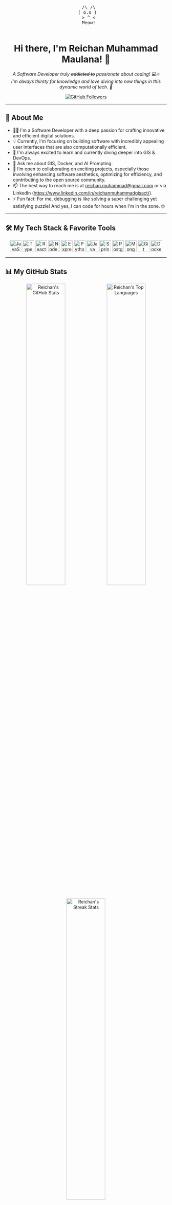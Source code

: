
<p align="center">
  <!-- ASCII Cat Art! -->
  <pre align="center">
  /\_/\
 ( o.o )
  > ^ <
  Meow!
  </pre>
  <!-- You can search for more "cat ascii art" online if you want a different one! -->
</p>

<h1 align="center">Hi there, I'm Reichan Muhammad Maulana! 👋</h1>

<p align="center">
  <em>
    A Software Developer truly <s>addicted to</s> passionate about coding! 💻🔥
    <br/>
    I'm always thirsty for knowledge and love diving into new things in this dynamic world of tech. 🚀
  </em>
</p>

<p align="center">
  <a href="https://github.com/N0iire?tab=followers">
    <img src="https://img.shields.io/github/followers/N0iire?label=Followers&style=social" alt="GitHub Followers"/>
  </a>
  <!-- Add other badges if you like, e.g., Twitter Followers -->
</p>

---

## 🚀 About Me

* 👨‍💻 I'm a Software Developer with a deep passion for crafting innovative and efficient digital solutions.
* 💡 Currently, I'm focusing on building software with incredibly appealing user interfaces that are also computationally efficient.
* 🌱 I'm always excited to learn and currently diving deeper into GIS & DevOps.
* 💬 Ask me about GIS, Docker, and AI Prompting.
* 👯 I’m open to collaborating on exciting projects, especially those involving enhancing software aesthetics, optimizing for efficiency, and contributing to the open source community.
* 📫 The best way to reach me is at reichan.muhammad@gmail.com or via LinkedIn (https://www.linkedin.com/in/reichanmuhammadgisact/).
* ⚡ Fun fact: For me, debugging is like solving a super challenging yet satisfying puzzle! And yes, I can code for hours when I'm in the zone. 🤓

---

## 🛠️ My Tech Stack & Favorite Tools

<p align="center">
  <!-- Customize these with your skills! Find more icons at: https://github.com/tandpfun/skill-icons -->
  <a href="https://developer.mozilla.org/en-US/docs/Web/JavaScript" target="_blank" rel="noreferrer"><img src="https://raw.githubusercontent.com/danielcranney/readme-generator/main/public/icons/skills/javascript-colored.svg" width="36" height="36" alt="JavaScript" /></a>
  <a href="https://www.typescriptlang.org/" target="_blank" rel="noreferrer"><img src="https://raw.githubusercontent.com/danielcranney/readme-generator/main/public/icons/skills/typescript-colored.svg" width="36" height="36" alt="TypeScript" /></a>
  <a href="https://reactjs.org/" target="_blank" rel="noreferrer"><img src="https://raw.githubusercontent.com/danielcranney/readme-generator/main/public/icons/skills/react-colored.svg" width="36" height="36" alt="React" /></a>
  <a href="https://nodejs.org/en/" target="_blank" rel="noreferrer"><img src="https://raw.githubusercontent.com/danielcranney/readme-generator/main/public/icons/skills/nodejs-colored.svg" width="36" height="36" alt="Node.js" /></a>
  <a href="https://expressjs.com" target="_blank" rel="noreferrer"><img src="https://raw.githubusercontent.com/danielcranney/readme-generator/main/public/icons/skills/express-colored-dark.svg" width="36" height="36" alt="Express.js" /></a>
  <a href="https://www.python.org/" target="_blank" rel="noreferrer"><img src="https://raw.githubusercontent.com/danielcranney/readme-generator/main/public/icons/skills/python-colored.svg" width="36" height="36" alt="Python" /></a>
  <a href="https://www.java.com" target="_blank" rel="noreferrer"><img src="https://raw.githubusercontent.com/danielcranney/readme-generator/main/public/icons/skills/java-colored.svg" width="36" height="36" alt="Java" /></a>
  <a href="https://spring.io/projects/spring-boot" target="_blank" rel="noreferrer"><img src="https://cdn.jsdelivr.net/npm/simple-icons@v11/icons/springboot.svg" alt="Spring Boot" width="36" height="36"/></a>
  <a href="https://www.postgresql.org" target="_blank" rel="noreferrer"><img src="https://raw.githubusercontent.com/danielcranney/readme-generator/main/public/icons/skills/postgresql-colored.svg" width="36" height="36" alt="PostgreSQL" /></a>
  <a href="https://www.mongodb.com/" target="_blank" rel="noreferrer"><img src="https://raw.githubusercontent.com/danielcranney/readme-generator/main/public/icons/skills/mongodb-colored.svg" width="36" height="36" alt="MongoDB" /></a>
  <a href="https://git-scm.com/" target="_blank" rel="noreferrer"><img src="https://raw.githubusercontent.com/danielcranney/readme-generator/main/public/icons/skills/git-colored.svg" width="36" height="36" alt="Git" /></a>
  <a href="https://www.docker.com/" target="_blank" rel="noreferrer"><img src="https://raw.githubusercontent.com/danielcranney/readme-generator/main/public/icons/skills/docker-colored.svg" width="36" height="36" alt="Docker" /></a>
  <!-- Add more skill icons as needed! -->
</p>

---

## 📊 My GitHub Stats

<p align="center">
  <img src="https://github-readme-stats.vercel.app/api?username=N0iire&show_icons=true&theme=tokyonight&include_all_commits=true&count_private=true&hide_border=true&rank_icon=github" alt="Reichan's GitHub Stats" width="49%"/>
  <img src="https://github-readme-stats.vercel.app/api/top-langs/?username=N0iire&layout=compact&theme=tokyonight&hide_border=true&langs_count=8" alt="Reichan's Top Languages" width="49%"/>
  <br/>
  <img src="https://github-readme-streak-stats.herokuapp.com/?user=N0iire&theme=tokyonight&hide_border=true" alt="Reichan's Streak Stats" width="49%"/>
  <!-- If you contribute to many orgs: -->
  <!-- <img src="https://github-readme-stats.vercel.app/api/orgs?username=ReichanMuhammadMaulana&theme=tokyonight&hide_border=true" alt="Org Stats" width="49%"/> -->
</p>
<p align="center">
  <em>Note: Top languages and stats may not be 100% accurate if they include private contributions.</em>
</p>

---

## 💡 My Featured Projects

Below are some of the projects I'm proud to have worked on. I enjoy leveraging modern technologies to create impactful and user-friendly applications.

---

### 🚀 [GISACT.io](LINK_TO_GISACT_IO_OR_REPO)
GISACT is a company focused on providing geo-intelligence for data-driven decisions, empowering decision-making in ecosystem conservation with next-generation geospatial technology. Their interactive platforms allow users to store, visualize, analyze, and collaborate on geospatial data.
*   **Key Features:** Interactive geospatial data visualization, advanced data processing, collaborative tools.
*   **Technologies:**
    <a href="https://nextjs.org/" target="_blank" rel="noreferrer"><img src="https://raw.githubusercontent.com/danielcranney/readme-generator/main/public/icons/skills/nextjs-colored.svg" width="36" height="36" alt="Next.js" /></a>
    <a href="https://www.djangoproject.com/" target="_blank" rel="noreferrer"><img src="https://raw.githubusercontent.com/danielcranney/readme-<a href="https://www.djangoproject.com/" target="_blank" rel="noreferrer"><img src="https://raw.githubusercontent.com/danielcranney/readme-generator/main/public/icons/skills/django-colored.svg" width="36" height="36" alt="Django" /></a>
      <a href="https://postgis.net/" target="_blank" rel="noreferrer"><img src="https://cdn.jsdelivr.net/gh/devicons/devicon/icons/postgis/postgis-plain-wordmark.svg" width="36" height="36" alt="PostGIS" /></a>
      <a href="https://www.postgresql.org/" target="_blank" rel="noreferrer"><img src="https://raw.githubusercontent.com/danielcranney/readme-generator/main/public/icons/skills/postgresqlgenerator/main/public/icons/skills/django-colored.svg" width="36" height="36" alt="Django" /></a>
    <a href="https://www.postgresql.org/" target="_blank" rel="noreferrer"><img src="https://raw.githubusercontent.com/danielcranney/readme-generator/main/public/icons/skills/postgresql-colored.svg" width="36" height="36" alt="PostgreSQL" /></a>
    <!-- For PostGIS, you might use the PostgreSQL icon and specify, or find a specific PostGIS icon if available -->
    <span>PostGIS</span> 
    <span>AI</span> 
    <span>Data Analytics</span>

---

### 🌟 [Runtah Tracker](LINK_TO_RUNTAH_TRACKER_OR_REPO)
"Runtah Tracker: Rancamanyar! version 2.0" is a platform designed for tracking and analyzing waste data. It provides insights into waste trends, river waste, and waste transportation coverage, featuring data layers and selectable basemaps.
*   **Key Features:** Waste data visualization, trend analysis, transportation coverage mapping, interactive layers.
*   **Technologies:**
    <a href="https://nextjs.org/" target="_blank" rel="noreferrer"><img src="https://raw.githubusercontent.com/danielcranney/readme-generator/main/public/icons/skills/nextjs-colored.svg" width="36" height="36" alt="Next.js" /></a>
    <a href="https://www.djangoproject.com/" target="_blank" rel="noreferrer"><img src="https://raw-colored.svg" width="36" height="36" alt="PostgreSQL" /></a>
      <br/>AI & Data Analytics
    </p>

---

### 🌟 [Runtah Tracker](LINK_TO_RUNTAH_TRACKER_OR_REPO)
"Runtah Tracker: Rancamanyar! version 2.0" is a platform designed for tracking and analyzing waste data. It provides insights into waste trends, river waste, and waste transportation coverage, featuring data layers and selectable basemaps.
*   **Key Features:** Waste data visualization, trend analysis, transportation coverage mapping, interactive layers.
*   **Technologies Used:**
    <p align="left">
      <a href="https://nextjs.org/" target="_blank" rel="noreferrer"><img src="https://raw.githubusercontent.com/danielcranney/readme-generator/main/public/icons/skills/nextjs-colored.svg" width="36" height="36" alt="Next.js" /></a>
      <a href="https://www.djangoproject.com/" target="_blank" rel="noreferrer"><img src="https://raw.githubusercontent.com/danielcranney/readme-generator/main/public/icons/skills/django-colored.svg" width="36" height="36" alt="Django" /></a>
      <a href="https://postgis.net/" target="_blank" rel="noreferrer"><img src="https://cdn.jsdelivr.net/gh/devicons/devicon/icons/postgis/postgis-plain-wordmark.svg" width="36" height="36" alt="PostGIS" /></a>
      <a href="https://www.postgresql.org/" target="_blank" rel="noreferrer"><img src="https://raw.githubusercontent.com/danielcranney/readme-generator/main/public/icons/skills/postgresql-colored.svg" width="36" height="36" alt="PostgreSQL" /></a>
    </p>

---

### 💧 [Pantau Banyu Kab. Cirebon](LINK_TO_PANTAU_BANYU_OR_REPO.githubusercontent.com/danielcranney/readme-generator/main/public/icons/skills/django-colored.svg" width="36" height="36" alt="Django" /></a>
    <a href="https://www.postgresql.org/" target="_blank" rel="noreferrer"><img src="https://raw.githubusercontent.com/danielcranney/readme-generator/main/public/icons/skills/postgresql-colored.svg" width="36" height="36" alt="PostgreSQL" /></a>
    <span>PostGIS</span>

---

### 💧 [Pantau Banyu Kab. Cirebon](LINK_TO_PANTAU_BANYU_OR_REPO)
A water monitoring platform for Cirebon Regency, ")
A water monitoring platform for Cirebon Regency, "Pantau Banyu" displays critical water-related data. This includes coastline data, tidal flood potential, rainfall, change trends, socio-economic data, and various activity/flood zones, along with an analysis calculation feature.
*   **Key Features:** Comprehensive water data visualization, flood potential mapping, trend analysis, socio-economic overlays.
*   **Technologies Used:**
    <p align="left">
      <a href="https://nextjs.org/" target="_blank" rel="noreferrer"><img src="https://raw.Pantau Banyu" displays critical water-related data. This includes coastline data, tidal flood potential, rainfall, change trends, socio-economic data, and various activity/flood zones, along with an analysis calculation feature.
*   githubusercontent.com/danielcranney/readme-generator/main/public/icons/skills/nextjs-**Key Features:** Comprehensive water data visualization, flood potential mapping, trend analysis, socio-economic overlays.
*   **Technologiescolored.svg" width="36" height="36" alt="Next.js" /></a>
      :**
    <a href="https://nextjs.org/" target="_blank" rel="noreferrer"><img<a href="https://www.djangoproject.com/" target="_blank" rel="noreferrer"><img src=" src="https://raw.githubusercontent.com/danielcranney/readme-generator/main/public/iconshttps://raw.githubusercontent.com/danielcranney/readme-generator/main/public/icons/skills/skills/nextjs-colored.svg" width="36" height="36" alt="Next./django-colored.svg" width="36" height="36" alt="Django" /></a>
js" /></a>
    <a href="https://www.djangoproject.com/" target="_blank" rel="      <a href="https://postgis.net/" target="_blank" rel="noreferrer"><img src="noreferrer"><img src="https://raw.githubusercontent.com/danielcranney/readme-generator/mainhttps://cdn.jsdelivr.net/gh/devicons/devicon/icons/postgis/postgis-/public/icons/skills/django-colored.svg" width="36" height="36" altplain-wordmark.svg" width="36" height="36" alt="PostGIS" /></a>="Django" /></a>
    <a href="https://www.postgresql.org/" target="_blank" rel
      <a href="https://www.postgresql.org/" target="_blank" rel="noreferrer"><img="noreferrer"><img src="https://raw.githubusercontent.com/danielcranney/readme-generator/ src="https://raw.githubusercontent.com/danielcranney/readme-generator/main/public/iconsmain/public/icons/skills/postgresql-colored.svg" width="36" height="36"/skills/postgresql-colored.svg" width="36" height="36" alt="PostgreSQL" alt="PostgreSQL" /></a>
    <span>PostGIS</span>

---

### 🛠️ [Bangun R /></a>
    </p>

---

### 🛠️ [Bangun Rahmat Teknik](LINK_TOahmat Teknik](LINK_TO_BANGUN_RAHMAT_TEKNIK_OR_REPO)
This_BANGUN_RAHMAT_TEKNIK_OR_REPO)
This project showcases Bangun Rahmat Teknik' project showcases Bangun Rahmat Teknik's commitment to creating products with innovative technology. It highlights their two decades of experiences commitment to creating products with innovative technology. It highlights their two decades of experience and service to over 540 and service to over 540 companies, emphasizing quality and cutting-edge solutions.
*   **Key Features:** Company companies, emphasizing quality and cutting-edge solutions.
*   **Key Features:** Company portfolio, emphasis on design and innovation, portfolio, emphasis on design and innovation, smooth user experience.
*   **Technologies:**
    <a href="https://next smooth user experience.
*   **Technologies Used:**
    <p align="left">
      <a hrefjs.org/" target="_blank" rel="noreferrer"><img src="https://raw.githubusercontent.com="https://nextjs.org/" target="_blank" rel="noreferrer"><img src="https://raw./danielcranney/readme-generator/main/public/icons/skills/nextjs-colored.svg"githubusercontent.com/danielcranney/readme-generator/main/public/icons/skills/nextjs- width="36" height="36" alt="Next.js" /></a>
    <a href="colored.svg" width="36" height="36" alt="Next.js" /></a>
      https://www.framer.com/motion/" target="_blank" rel="noreferrer"><img src="https<a href="https://www.framer.com/motion/" target="_blank" rel="noreferrer"><://raw.githubusercontent.com/danielcranney/readme-generator/main/public/icons/skills/img src="https://raw.githubusercontent.com/danielcranney/readme-generator/main/public/framer-colored.svg" width="36" height="36" alt="Framer Motion" />icons/skills/framer-colored.svg" width="36" height="36" alt="F</a>
    <!-- Note: The Framer icon is often used for Framer Motion as well -->

---

### 🌍 [ramer Motion" /></a>
    </p>

---

### 🌍 [Environwatch](LINK_TO_Environwatch](LINK_TO_ENVIRONWATCH_OR_REPO)
EnviroWatch is a mapping andENVIRONWATCH_OR_REPO)
EnviroWatch is a mapping and monitoring platform designed to visualize various environmental monitoring platform designed to visualize various environmental and socio-economic indicators. It features data layers for economic, government, health, and socio-economic indicators. It features data layers for economic, government, health, entertainment, education, and research centers, entertainment, education, and research centers, along with continuous data levels.
*   **Key Features:** Multi-layer data visualization along with continuous data levels.
*   **Key Features:** Multi-layer data visualization, indicator mapping, boundary definitions.
, indicator mapping, boundary definitions.
*   **Technologies:**
    <a href="https://nextjs.*   **Technologies Used:**
    <p align="left">
      <a href="https://nextjsorg/" target="_blank" rel="noreferrer"><img src="https://raw.githubusercontent.com/daniel.org/" target="_blank" rel="noreferrer"><img src="https://raw.githubusercontent.com/cranney/readme-generator/main/public/icons/skills/nextjs-colored.svg" width="danielcranney/readme-generator/main/public/icons/skills/nextjs-colored.svg" width="36" height="36" alt="Next.js" /></a>
      <a href="https36" height="36" alt="Next.js" /></a>
    <a href="https://www.djangoproject.com/" target="_blank" rel="noreferrer"><img src="https://raw.githubusercontent://www.djangoproject.com/" target="_blank" rel="noreferrer"><img src="https://raw.githubusercontent.com/danielcranney/readme-generator/main/public/icons/skills/django-colored..com/danielcranney/readme-generator/main/public/icons/skills/django-colored.svg" width="36" height="36" alt="Django" /></a>
    <a href="httpssvg" width="36" height="36" alt="Django" /></a>
      <a href="://www.postgresql.org/" target="_blank" rel="noreferrer"><img src="https://raw.githubhttps://postgis.net/" target="_blank" rel="noreferrer"><img src="https://cdn.jsdelivrusercontent.com/danielcranney/readme-generator/main/public/icons/skills/postgresql-colored..net/gh/devicons/devicon/icons/postgis/postgis-plain-wordmark.svg" width="36" height="36" alt="PostGIS" /></a>
      <a hrefsvg" width="36" height="36" alt="PostgreSQL" /></a>
    <span>PostGIS="https://www.postgresql.org/" target="_blank" rel="noreferrer"><img src="https://raw</span>

---

---

## 📬 Let's Connect!

Feel free to reach out or just say hi! I'm always happy to connect with fellow tech enthusiasts.

<p align="center">
  <a href="https://linkedin.com/in/reichanmuhammadgisact" target="_blank">
    <img src="https://img.shields.io/badge/LinkedIn-0077B5?style=for-the-badge&logo=linkedin&logoColor=white" alt="LinkedIn"/>
  </a>
  <a href="https://twitter.com/reichamm23" target="_blank"> <!-- Or X.com -->
    <img src="https://img.shields.io/badge/Twitter-1DA1F2?style=for-the-badge&logo=twitter&logoColor=white" alt="Twitter"/>
  </a>
  <a href="mailto:reichan.muhammad@gmail.com"> <!-- Replace with your email -->
    <img src="https://img.shields.io/badge/Email_Me-D14836?style=for-the-badge&logo=gmail&logoColor=white" alt="Email"/>
  </a>
  <!-- If you have a personal website/portfolio: -->
  <!--
  <a href="YOUR_PERSONAL_WEBSITE_URL" target="_blank">
    <img src="https://img.shields.io/badge/Website-4A4A4A?style=for-the-badge&logo=About.me&logoColor=white" alt="Personal Website"/>
  </a>
  -->
</p>

---

<p align="center">
  <img src="https://komarev.com/ghpvc/?username=N0iire&label=Profile%20Views&color=0e75b6&style=flat-square" alt="profile views"/>
</p>

<p align="center">
  <em>Crafted with ❤️ and lots of ☕ by Reichan Muhammad Maulana</em>
</p>
